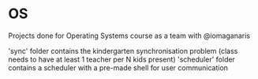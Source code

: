 # OS
Projects done for Operating Systems course as a team with @iomaganaris

'sync' folder contains the kindergarten synchronisation problem (class needs to have at least 1 teacher per N kids present)
'scheduler' folder contains a scheduler with a pre-made shell for user communication
